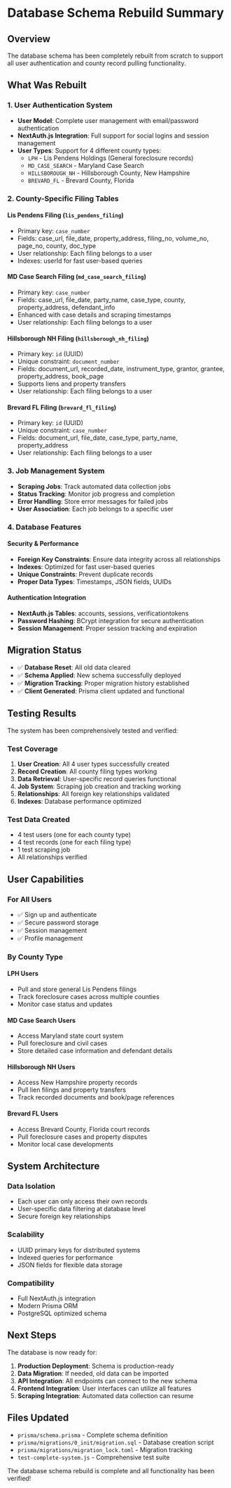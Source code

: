 # Database Schema Rebuild Summary

## Overview
The database schema has been completely rebuilt from scratch to support all user authentication and county record pulling functionality.

## What Was Rebuilt

### 1. User Authentication System
- **User Model**: Complete user management with email/password authentication
- **NextAuth.js Integration**: Full support for social logins and session management
- **User Types**: Support for 4 different county types:
  - `LPH` - Lis Pendens Holdings (General foreclosure records)
  - `MD_CASE_SEARCH` - Maryland Case Search
  - `HILLSBOROUGH_NH` - Hillsborough County, New Hampshire
  - `BREVARD_FL` - Brevard County, Florida

### 2. County-Specific Filing Tables

#### Lis Pendens Filing (`lis_pendens_filing`)
- Primary key: `case_number`
- Fields: case_url, file_date, property_address, filing_no, volume_no, page_no, county, doc_type
- User relationship: Each filing belongs to a user
- Indexes: userId for fast user-based queries

#### MD Case Search Filing (`md_case_search_filing`)
- Primary key: `case_number`
- Fields: case_url, file_date, party_name, case_type, county, property_address, defendant_info
- Enhanced with case details and scraping timestamps
- User relationship: Each filing belongs to a user

#### Hillsborough NH Filing (`hillsborough_nh_filing`)
- Primary key: `id` (UUID)
- Unique constraint: `document_number`
- Fields: document_url, recorded_date, instrument_type, grantor, grantee, property_address, book_page
- Supports liens and property transfers
- User relationship: Each filing belongs to a user

#### Brevard FL Filing (`brevard_fl_filing`)
- Primary key: `id` (UUID)
- Unique constraint: `case_number`
- Fields: document_url, file_date, case_type, party_name, property_address
- User relationship: Each filing belongs to a user

### 3. Job Management System
- **Scraping Jobs**: Track automated data collection jobs
- **Status Tracking**: Monitor job progress and completion
- **Error Handling**: Store error messages for failed jobs
- **User Association**: Each job belongs to a specific user

### 4. Database Features

#### Security & Performance
- **Foreign Key Constraints**: Ensure data integrity across all relationships
- **Indexes**: Optimized for fast user-based queries
- **Unique Constraints**: Prevent duplicate records
- **Proper Data Types**: Timestamps, JSON fields, UUIDs

#### Authentication Integration
- **NextAuth.js Tables**: accounts, sessions, verificationtokens
- **Password Hashing**: BCrypt integration for secure authentication
- **Session Management**: Proper session tracking and expiration

## Migration Status
- ✅ **Database Reset**: All old data cleared
- ✅ **Schema Applied**: New schema successfully deployed
- ✅ **Migration Tracking**: Proper migration history established
- ✅ **Client Generated**: Prisma client updated and functional

## Testing Results
The system has been comprehensively tested and verified:

### Test Coverage
1. **User Creation**: All 4 user types successfully created
2. **Record Creation**: All county filing types working
3. **Data Retrieval**: User-specific record queries functional
4. **Job System**: Scraping job creation and tracking working
5. **Relationships**: All foreign key relationships validated
6. **Indexes**: Database performance optimized

### Test Data Created
- 4 test users (one for each county type)
- 4 test records (one for each filing type)
- 1 test scraping job
- All relationships verified

## User Capabilities

### For All Users
- ✅ Sign up and authenticate
- ✅ Secure password storage
- ✅ Session management
- ✅ Profile management

### By County Type

#### LPH Users
- Pull and store general Lis Pendens filings
- Track foreclosure cases across multiple counties
- Monitor case status and updates

#### MD Case Search Users
- Access Maryland state court system
- Pull foreclosure and civil cases
- Store detailed case information and defendant details

#### Hillsborough NH Users
- Access New Hampshire property records
- Pull lien filings and property transfers
- Track recorded documents and book/page references

#### Brevard FL Users
- Access Brevard County, Florida court records
- Pull foreclosure cases and property disputes
- Monitor local case developments

## System Architecture

### Data Isolation
- Each user can only access their own records
- User-specific data filtering at database level
- Secure foreign key relationships

### Scalability
- UUID primary keys for distributed systems
- Indexed queries for performance
- JSON fields for flexible data storage

### Compatibility
- Full NextAuth.js integration
- Modern Prisma ORM
- PostgreSQL optimized schema

## Next Steps

The database is now ready for:
1. **Production Deployment**: Schema is production-ready
2. **Data Migration**: If needed, old data can be imported
3. **API Integration**: All endpoints can connect to the new schema
4. **Frontend Integration**: User interfaces can utilize all features
5. **Scraping Integration**: Automated data collection can resume

## Files Updated
- `prisma/schema.prisma` - Complete schema definition
- `prisma/migrations/0_init/migration.sql` - Database creation script
- `prisma/migrations/migration_lock.toml` - Migration tracking
- `test-complete-system.js` - Comprehensive test suite

The database schema rebuild is complete and all functionality has been verified! 